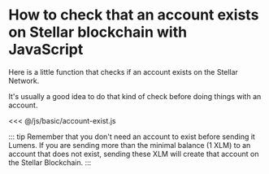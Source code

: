 # How to check that an account exists on Stellar blockchain with JavaScript

Here is a little function that checks if an account exists on the Stellar Network.

It's usually a good idea to do that kind of check before doing things with an account.

<<< @/js/basic/account-exist.js

::: tip
Remember that you don't need an account to exist before sending it Lumens. If you are sending
more than the minimal balance (1 XLM) to an account that does not exist, sending these XLM will 
create that account on the Stellar Blockchain.
:::


<Footer/>
<Stellar-payments account="GD24ZNCKDYYKWDCHN77W6IZMYRCTBODLSJBQ4WJBIXVPYFJB66IGHOW2"/>
